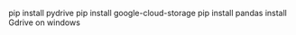  pip install pydrive
 pip install google-cloud-storage
 pip install pandas
 install Gdrive on windows